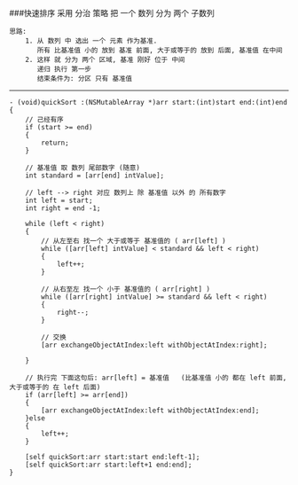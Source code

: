 ###快速排序
	采用 分治 策略 把 一个 数列 分为 两个 子数列
	
	思路:
		1. 从 数列 中 选出 一个 元素 作为基准.
		   所有 比基准值 小的 放到 基准 前面, 大于或等于的 放到 后面, 基准值 在中间
		2. 这样 就 分为 两个 区域, 基准 刚好 位于 中间
		   递归 执行 第一步
		   结束条件为: 分区 只有 基准值
---
	- (void)quickSort :(NSMutableArray *)arr start:(int)start end:(int)end
	{
	    // 己经有序
	    if (start >= end)
	    {
	        return;
	    }
	    
	    // 基准值 取 数列 尾部数字 (随意)
	    int standard = [arr[end] intValue];
	    
	    // left --> right 对应 数列上 除 基准值 以外 的 所有数字
	    int left = start;
	    int right = end -1;
	    
	    while (left < right)
	    {
	        // 从左至右 找一个 大于或等于 基准值的 ( arr[left] )
	        while ([arr[left] intValue] < standard && left < right)
	        {
	            left++;
	        }
	        
	        // 从右至左 找一个 小于 基准值的 ( arr[right] )
	        while ([arr[right] intValue] >= standard && left < right)
	        {
	            right--;
	        }
	        
	        // 交换
	        [arr exchangeObjectAtIndex:left withObjectAtIndex:right];
	      
	    }
	    
	    // 执行完 下面这句后: arr[left] = 基准值   (比基准值 小的 都在 left 前面, 大于或等于的 在 left 后面)
	    if (arr[left] >= arr[end])
	    {
	        [arr exchangeObjectAtIndex:left withObjectAtIndex:end];
	    }else
	    {
	        left++;
	    }
	    
	    [self quickSort:arr start:start end:left-1];
	    [self quickSort:arr start:left+1 end:end];
	}


